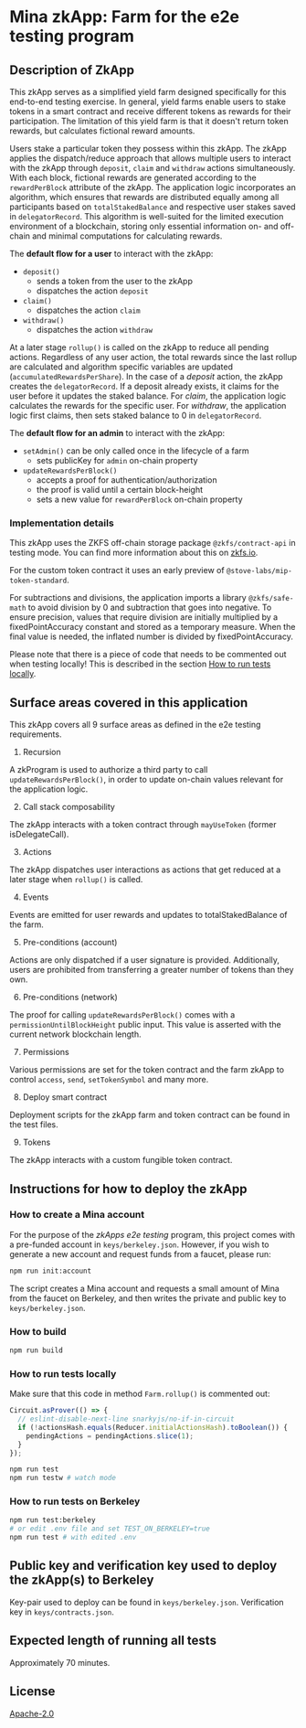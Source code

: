# Mina zkApp: Farm for the e2e testing program

## Description of ZkApp

This zkApp serves as a simplified yield farm designed specifically for this end-to-end testing exercise. In general, yield farms enable users to stake tokens in a smart contract and receive different tokens as rewards for their participation. The limitation of this yield farm is that it doesn't return token rewards, but calculates fictional reward amounts.

Users stake a particular token they possess within this zkApp. The zkApp applies the dispatch/reduce approach that allows multiple users to interact with the zkApp through `deposit`, `claim` and `withdraw` actions simultaneously. With each block, fictional rewards are generated according to the `rewardPerBlock` attribute of the zkApp. The application logic incorporates an algorithm, which ensures that rewards are distributed equally among all participants based on `totalStakedBalance` and respective user stakes saved in `delegatorRecord`. This algorithm is well-suited for the limited execution environment of a blockchain, storing only essential information on- and off-chain and minimal computations for calculating rewards.

The **default flow for a user** to interact with the zkApp:

- `deposit()`
  - sends a token from the user to the zkApp
  - dispatches the action `deposit`
- `claim()`
  - dispatches the action `claim`
- `withdraw()`
  - dispatches the action `withdraw`

At a later stage `rollup()` is called on the zkApp to reduce all pending actions.
Regardless of any user action, the total rewards since the last rollup are calculated and algorithm specific variables are updated (`accumulatedRewardsPerShare`).
In the case of a _deposit_ action, the zkApp creates the `delegatorRecord`. If a deposit already exists, it claims for the user before it updates the staked balance.
For _claim_, the application logic calculates the rewards for the specific user.
For _withdraw_, the application logic first claims, then sets staked balance to 0 in `delegatorRecord`.

The **default flow for an admin** to interact with the zkApp:

- `setAdmin()` can be only called once in the lifecycle of a farm
  - sets publicKey for `admin` on-chain property
- `updateRewardsPerBlock()`
  - accepts a proof for authentication/authorization
  - the proof is valid until a certain block-height
  - sets a new value for `rewardPerBlock` on-chain property

### Implementation details

This zkApp uses the ZKFS off-chain storage package `@zkfs/contract-api` in testing mode. You can find more information about this on [zkfs.io](https://www.zkfs.io).

For the custom token contract it uses an early preview of `@stove-labs/mip-token-standard`.

For subtractions and divisions, the application imports a library `@zkfs/safe-math` to avoid division by 0 and subtraction that goes into negative.
To ensure precision, values that require division are initially multiplied by a fixedPointAccuracy constant and stored as a temporary measure. When the final value is needed, the inflated number is divided by fixedPointAccuracy.

Please note that there is a piece of code that needs to be commented out when testing locally! This is described in the section [How to run tests locally](#how-to-run-tests-locally).

## Surface areas covered in this application

This zkApp covers all 9 surface areas as defined in the e2e testing requirements.

1. Recursion

A zkProgram is used to authorize a third party to call `updateRewardsPerBlock()`, in order to update on-chain values relevant for the application logic.

2. Call stack composability

The zkApp interacts with a token contract through `mayUseToken` (former isDelegateCall).

3. Actions

The zkApp dispatches user interactions as actions that get reduced at a later stage when `rollup()` is called.

4. Events

Events are emitted for user rewards and updates to totalStakedBalance of the farm.

5. Pre-conditions (account)

Actions are only dispatched if a user signature is provided. Additionally, users are prohibited from transferring a greater number of tokens than they own.

6. Pre-conditions (network)

The proof for calling `updateRewardsPerBlock()` comes with a `permissionUntilBlockHeight` public input. This value is asserted with the current network blockchain length.

7. Permissions

Various permissions are set for the token contract and the farm zkApp to control `access`, `send`, `setTokenSymbol` and many more.

8. Deploy smart contract

Deployment scripts for the zkApp farm and token contract can be found in the test files.

9. Tokens

The zkApp interacts with a custom fungible token contract.

## Instructions for how to deploy the zkApp

### How to create a Mina account

For the purpose of the _zkApps e2e testing_ program, this project comes with a pre-funded account in `keys/berkeley.json`. However, if you wish to generate a new account and request funds from a faucet, please run:

```sh
npm run init:account
```

The script creates a Mina account and requests a small amount of Mina from the faucet on Berkeley, and then writes the private and public key to `keys/berkeley.json`.

### How to build

```sh
npm run build
```

### How to run tests locally

Make sure that this code in method `Farm.rollup()` is commented out:

```typescript
Circuit.asProver(() => {
  // eslint-disable-next-line snarkyjs/no-if-in-circuit
  if (!actionsHash.equals(Reducer.initialActionsHash).toBoolean()) {
    pendingActions = pendingActions.slice(1);
  }
});
```

```sh
npm run test
npm run testw # watch mode
```

### How to run tests on Berkeley

```sh
npm run test:berkeley
# or edit .env file and set TEST_ON_BERKELEY=true
npm run test # with edited .env
```

## Public key and verification key used to deploy the zkApp(s) to Berkeley

Key-pair used to deploy can be found in `keys/berkeley.json`.
Verification key in `keys/contracts.json`.

## Expected length of running all tests

Approximately 70 minutes.

## License

[Apache-2.0](LICENSE)
